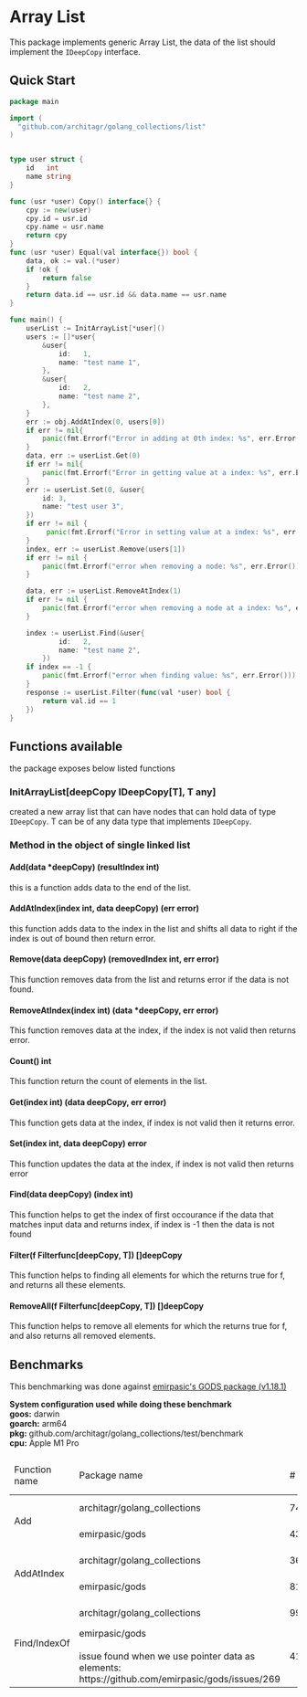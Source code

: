 # Array List

This package implements generic Array List, the data of the list should implement the `IDeepCopy` interface.

## Quick Start
```go
package main

import (
  "github.com/architagr/golang_collections/list"
)


type user struct {
	id   int
	name string
}

func (usr *user) Copy() interface{} {
	cpy := new(user)
	cpy.id = usr.id
	cpy.name = usr.name
	return cpy
}
func (usr *user) Equal(val interface{}) bool {
	data, ok := val.(*user)
	if !ok {
		return false
	}
	return data.id == usr.id && data.name == usr.name
}

func main() {
    userList := InitArrayList[*user]()
    users := []*user{
		&user{
			id:   1,
			name: "test name 1",
		},
		&user{
			id:   2,
			name: "test name 2",
		},
	}
    err := obj.AddAtIndex(0, users[0])
    if err != nil{
        panic(fmt.Errorf("Error in adding at 0th index: %s", err.Error()))
    }
    data, err := userList.Get(0)
    if err != nil{
        panic(fmt.Errorf("Error in getting value at a index: %s", err.Error()))
    }
    err := userList.Set(0, &user{
        id: 3,
        name: "test user 3",
    })
	if err != nil {
		 panic(fmt.Errorf("Error in setting value at a index: %s", err.Error()))
	}
    index, err := userList.Remove(users[1])
	if err != nil {
		panic(fmt.Errorf("error when removing a node: %s", err.Error()))
	}

    data, err := userList.RemoveAtIndex(1)
	if err != nil {
		panic(fmt.Errorf("error when removing a node at a index: %s", err.Error()))
	}

    index := userList.Find(&user{
			id:   2,
			name: "test name 2",
		})
    if index == -1 {
		panic(fmt.Errorf("error when finding value: %s", err.Error()))
	}
    response := userList.Filter(func(val *user) bool {
		return val.id == 1
	})
}
```
## Functions available

the package exposes below listed functions

### InitArrayList[deepCopy IDeepCopy[T], T any]

created a new array list that can have nodes that can hold data of type `IDeepCopy`.
T can be of any data type that implements `IDeepCopy`.

### Method in the object of single linked list
#### Add(data *deepCopy) (resultIndex int)

this is a function adds data to the end of the list.

#### AddAtIndex(index int, data deepCopy) (err error)

this function adds data to the index in the list and shifts all data to right if the index is out of bound then return error.

#### Remove(data deepCopy) (removedIndex int, err error)

This function removes data from the list and returns error if the data is not found.

#### RemoveAtIndex(index int) (data *deepCopy, err error)

This function removes data at the index, if the index is not valid then returns error.

#### Count() int

This function return the count of elements in the list.

#### Get(index int) (data deepCopy, err error)

This function gets data at the index, if index is not valid then it returns error.

#### Set(index int, data deepCopy) error

This function updates the data at the index, if index is not valid then returns error

#### Find(data deepCopy) (index int)

This function helps to get the index of first occourance if the data that matches input data and returns index, if index is -1 then the data is not found

#### Filter(f Filterfunc[deepCopy, T]) []deepCopy

This function helps to finding all elements for which the returns true for f, and returns all these elements.

#### RemoveAll(f Filterfunc[deepCopy, T]) []deepCopy

This function helps to remove all elements for which the returns true for f, and also returns all removed elements.


## Benchmarks

This benchmarking was done against [emirpasic's GODS package (v1.18.1)](https://github.com/emirpasic/gods)

**System configuration used while doing these benchmark**<br />
**goos:** darwin<br />
**goarch:** arm64<br />
**pkg:** github.com/architagr/golang_collections/test/benchmark<br />
**cpu:** Apple M1 Pro<br />

<table>
<thead>
<tr>
<td>Function name</td>
<td>Package name</td>
<td># operation</td>
<td>Time taken per operation</td>
<td></td>
<td></td>
</tr>
</thead>
<tbody>
<tr >

</tr>
<tr>
<td rowspan=2>Add</td>
<td>architagr/golang_collections</td>
<td>74,762,736</td>
<td>21.34 ns/op</td>
<td>22 B/op</td>
<td>0 allocs/op</td>
</tr>
<tr>
<td>emirpasic/gods</td>
<td>43,898,088</td>
<td>26.29 ns/op</td>
<td>48 B/op</td>
<td>0 allocs/op</td>
</tr>
<tr>
<td rowspan=2>AddAtIndex</td>
<td>architagr/golang_collections</td>
<td>363,227,274</td>
<td>3.300</td>
<td>0 B/op</td>
<td>0 allocs/op</td>
</tr>
<tr>
<td>emirpasic/gods</td>
<td>812,377</td>
<td>262970 ns/op</td>
<td>41 B/op</td>
<td>0 allocs/op</td>
</tr>

<tr>
<td rowspan=2>Find/IndexOf</td>
<td>architagr/golang_collections</td>
<td>99,529,309</td>
<td>11.59</td>
<td>0 B/op</td>
<td>0 allocs/op</td>
</tr>
<tr>
<td>emirpasic/gods <br/>
<br/>
issue found when we use pointer data as elements: https://github.com/emirpasic/gods/issues/269</td>
<td>415,523,194</td>
<td>2.888 ns/op</td>
<td>0 B/op</td>
<td>0 allocs/op</td>
</tr>
</tbody>
</table>
